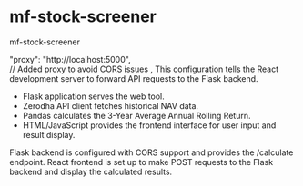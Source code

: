 # mf-stock-screener
mf-stock-screener

  "proxy": "http://localhost:5000",    
  // Added proxy to avoid CORS issues , This configuration tells the React development server to forward API requests to the Flask backend.

- Flask application serves the web tool.
- Zerodha API client fetches historical NAV data.
- Pandas calculates the 3-Year Average Annual Rolling Return.
- HTML/JavaScript provides the frontend interface for user input and result display.



Flask backend is configured with CORS support and provides the /calculate endpoint.
React frontend is set up to make POST requests to the Flask backend and display the calculated results.